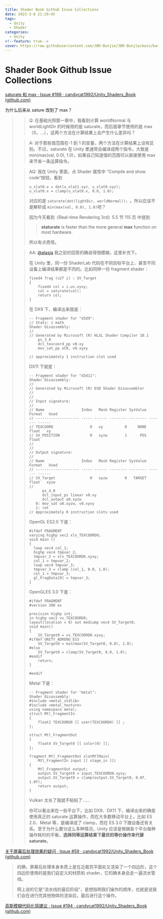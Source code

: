 ```yaml
---
title: Shader Book Github Issue Collections
date: 2023-3-8 21:29:45
tags:
  - Unity
  - Shader
categories:
  - Unity
<!--feature: true-->
cover: https://raw.githubusercontent.com/JBR-Bunjie/JBR-Bunjie/main/back.jpg
---
```


# Shader Book Github Issue Collections

[saturate 和 max · Issue #198 · candycat1992/Unity_Shaders_Book (github.com)](https://github.com/candycat1992/Unity_Shaders_Book/issues/198)

为什么后来从 sature 改到了 max？

> > Q: 在基础光照那一章中，我看到计算 worldNormal 与 worldLightDir 的时候用的是 saturate，而后面章节使用的是 max（0，…），这两个方法在计算结果上会产生什么差异吗？
>
> > A: 对于那些值范围在-1 到 1 的变量，两个方法在计算结果上没有区别。不过，saturate 在 Unity 里通常会编译成两个指令，大致是 min(max(val, 0.0), 1.0)，如果自己知道值的范围可以直接使用 max 来节省一条运算指令。
>
> > AQ: 我在 Unity 里面，点 Shader 属性中 “Compile and show code”按钮，看到
> >
> > ```
> > u_xlat0.x = dot(u_xlat1.xyz, u_xlat0.xyz);
> > u_xlat0.x = clamp(u_xlat0.x, 0.0, 1.0);
> > ```
> >
> > 对应的是 `saturate(dot(lightDir, worldNormal)); `。所以应该不是解析成 `min(max(val, 0.0), 1.0)`吧？
> >
> > 因为今天看到《Real-time Rendering 3rd》5.5 节 115 页 中提到
> >
> > > **staturate** is faster than the more general **max** function on most hardware.
> >
> > 所以有点奇怪。
>
> > AA: [@alasja](https://github.com/alasja) 我之前的回答的确说得很模糊，这里补充下。
> >
> > 在 Unity 里，同一份 ShaderLab 代码在不同目标平台上、甚至不同设备上编译结果都是不同的。比如同样一份 fragment shader：
> >
> > ```
> > fixed4 frag (v2f i) : SV_Target
> > {
> > 	fixed4 col = i.uv.xyxy;
> > 	col = saturate(col);
> > 	return col;
> > }
> > ```
> >
> > 在 DX9 下，编译出来就是：
> >
> > ```
> > -- Fragment shader for "d3d9":
> > // Stats: 1 math
> > Shader Disassembly:
> > //
> > // Generated by Microsoft (R) HLSL Shader Compiler 10.1
> >     ps_3_0
> >     dcl_texcoord_pp v0.xy
> >     mov_sat_pp oC0, v0.xyxy
> >
> > // approximately 1 instruction slot used
> > ```
> >
> > DX11 下就是：
> >
> > ```
> > -- Fragment shader for "d3d11":
> > Shader Disassembly:
> > //
> > // Generated by Microsoft (R) D3D Shader Disassembler
> > //
> > //
> > // Input signature:
> > //
> > // Name                 Index   Mask Register SysValue  Format   Used
> > // -------------------- ----- ------ -------- -------- ------- ------
> > // TEXCOORD                 0   xy          0     NONE   float   xy
> > // SV_POSITION              0   xyzw        1      POS   float
> > //
> > //
> > // Output signature:
> > //
> > // Name                 Index   Mask Register SysValue  Format   Used
> > // -------------------- ----- ------ -------- -------- ------- ------
> > // SV_Target                0   xyzw        0   TARGET   float   xyzw
> > //
> >       ps_4_0
> >       dcl_input_ps linear v0.xy
> >       dcl_output o0.xyzw
> >    0: mov_sat o0.xyzw, v0.xyxy
> >    1: ret
> > // Approximately 0 instruction slots used
> > ```
> >
> > OpenGL ES2.0 下是：
> >
> > ```
> > #ifdef FRAGMENT
> > varying highp vec2 xlv_TEXCOORD0;
> > void main ()
> > {
> >   lowp vec4 col_1;
> >   highp vec4 tmpvar_2;
> >   tmpvar_2 = xlv_TEXCOORD0.xyxy;
> >   col_1 = tmpvar_2;
> >   lowp vec4 tmpvar_3;
> >   tmpvar_3 = clamp (col_1, 0.0, 1.0);
> >   col_1 = tmpvar_3;
> >   gl_FragData[0] = tmpvar_3;
> > }
> > ```
> >
> > OpenGLES 3.0 下是：
> >
> > ```
> > #ifdef FRAGMENT
> > #version 300 es
> >
> > precision highp int;
> > in highp vec2 vs_TEXCOORD0;
> > layout(location = 0) out mediump vec4 SV_Target0;
> > void main()
> > {
> >     SV_Target0 = vs_TEXCOORD0.xyxy;
> > #ifdef UNITY_ADRENO_ES3
> >     SV_Target0 = min(max(SV_Target0, 0.0), 1.0);
> > #else
> >     SV_Target0 = clamp(SV_Target0, 0.0, 1.0);
> > #endif
> >     return;
> > }
> >
> > #endif
> > ```
> >
> > Metal 下是：
> >
> > ```
> > -- Fragment shader for "metal":
> > Shader Disassembly:
> > #include <metal_stdlib>
> > #include <metal_texture>
> > using namespace metal;
> > struct Mtl_FragmentIn
> > {
> >     float2 TEXCOORD0 [[ user(TEXCOORD0) ]] ;
> > };
> >
> > struct Mtl_FragmentOut
> > {
> >     float4 SV_Target0 [[ color(0) ]];
> > };
> >
> > fragment Mtl_FragmentOut xlatMtlMain(
> >     Mtl_FragmentIn input [[ stage_in ]])
> > {
> >     Mtl_FragmentOut output;
> >     output.SV_Target0 = input.TEXCOORD0.xyxy;
> >     output.SV_Target0 = clamp(output.SV_Target0, 0.0f, 1.0f);
> >     return output;
> > }
> > ```
> >
> > Vulkan 太长了我就不粘贴了……
> >
> > 你可以看出来在一些平台下，比如 DX9、DX11 下，编译出来的确是使用真正的 saturate 运算操作，而在大多数移动平台上，比如 ES 2.0、Metal 等，是编译成了 clamp，而在 ES 3.0 下跟设备还有关系。至于为什么要分这么多种情况，Unity 应该是根据各个平台每种操作耗时的平衡，**选择同等运算结果下最优的等价操作来代替 saturate**。

[关于屏幕后处理效果的疑问 · Issue #59 · candycat1992/Unity_Shaders_Book (github.com)](https://github.com/candycat1992/Unity_Shaders_Book/issues/59)

> 的确，屏幕后处理本身本质上是在近裁剪平面处又渲染了一个四边形，这个四边形使用的是我们自定义的材质和 shader，它的确本身会走一遍流水管线。
>
> 网上说的它是“流水线的最后阶段”，是想指明我们操作的顺序，也就是说我们会在进行完其他物体的渲染后，最后进行这个操作。

[高斯模糊代码化简建议 · Issue #194 · candycat1992/Unity_Shaders_Book (github.com)](https://github.com/candycat1992/Unity_Shaders_Book/issues/194)
